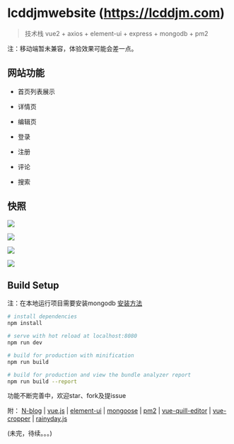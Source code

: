 # lcddjmwebsite (https://lcddjm.com)

> 技术栈 vue2 + axios + element-ui + express + mongodb + pm2

注：移动端暂未兼容，体验效果可能会差一点。
## 网站功能

- 首页列表展示

- 详情页

- 编辑页

- 登录

- 注册

- 评论 

- 搜索

## 快照

![](https://image.lcddjm.com/shortcut/WechatIMG159.jpeg)

<!-- ![](https://image.lcddjm.com/shortcut/WechatIMG160.jpeg) -->

![](https://image.lcddjm.com/shortcut/WechatIMG162.jpeg)

![](https://image.lcddjm.com/shortcut/WechatIMG163.jpeg)

![](https://image.lcddjm.com/shortcut/WechatIMG164.jpeg)



## Build Setup

注：在本地运行项目需要安装mongodb [安装方法](./doc/mongo.md)

``` bash
# install dependencies
npm install

# serve with hot reload at localhost:8080
npm run dev

# build for production with minification
npm run build

# build for production and view the bundle analyzer report
npm run build --report

```

功能不断完善中，欢迎star、fork及提issue

附：
[N-blog](https://github.com/nswbmw/N-blog) |
[vue.js](https://cn.vuejs.org/index.html) |
[element-ui](http://element-cn.eleme.io/#/zh-CN) |
[mongoose](http://mongoosejs.com/) |
[pm2](http://pm2.keymetrics.io/) |
[vue-quill-editor](https://surmon-china.github.io/vue-quill-editor/) |
[vue-cropper](http://xyxiao.cn/vue-cropper/example/) |
[rainyday.js](http://maroslaw.github.io/rainyday.js/)

(未完，待续。。。)
